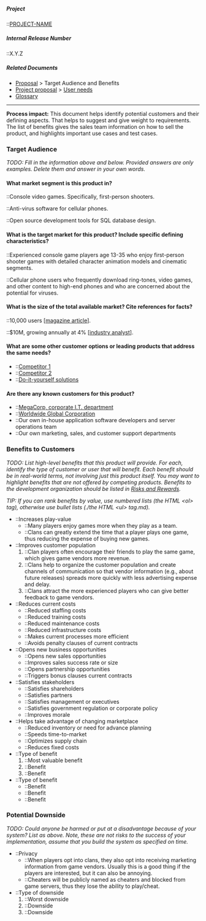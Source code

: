 <!-- markdownlint-disable-next-line first-line-h1 -->

##### Project

::[PROJECT-NAME](./Home.md)

##### Internal Release Number

::X.Y.Z

##### Related Documents

- [Proposal](./Proposal.md) > Target Audience and Benefits
- [Project proposal](./Proposal.md) > [User needs](./User-Needs.md)
- [Glossary](./Glossary.md)

---

**Process impact:** This document helps identify potential customers and
their defining aspects. That helps to suggest and give weight to
requirements. The list of benefits gives the sales team information on
how to sell the product, and highlights important use cases and test
cases.

### Target Audience

_TODO: Fill in the information above and below. Provided answers are only
examples. Delete them and answer in your own words._

#### What market segment is this product in?

::Console video games. Specifically, first-person shooters.

::Anti-virus software for cellular phones.

::Open source development tools for SQL database design.

#### What is the target market for this product? Include specific defining characteristics?

::Experienced console game players age 13-35 who enjoy first-person
shooter games with detailed character animation models and
cinematic segments.

::Cellular phone users who frequently download ring-tones, video
games, and other content to high-end phones and who are concerned
about the potential for viruses.

#### What is the size of the total available market? Cite references for facts?

::10,000 users \[[magazine article](./#tbd.md)\].

::$10M, growing annually at 4% \[[industry analyst](./#tbd.md)\].

#### What are some other customer options or leading products that address the same needs?

- ::[Competitor 1](./#tbd.md)
- ::[Competitor 2](./#tbd.md)
- ::[Do-it-yourself solutions](./#tbd.md)

#### Are there any known customers for this product?

- ::[MegaCorp, corporate I.T. department](./#tbd.md)
- ::[Worldwide Global Corporation](./#tbd.md)
- ::Our own in-house application software developers and server
  operations team
- ::Our own marketing, sales, and customer support departments

### Benefits to Customers

_TODO: List high-level benefits that this product will provide. For each,
identify the type of customer or user that will benefit. Each benefit
should be in real-world terms, not involving just this product itself.
You may want to highlight benefits that are not offered by competing
products. Benefits to the development organization should be listed in
[Risks and Rewards](./Project-Plan#risk-management.md)._

_TIP: If you can rank benefits by value, use numbered lists (the HTML
&lt;ol> tag), otherwise use bullet lists (./the HTML &lt;ul> tag.md)._

- ::Increases play-value
  - ::Many players enjoy games more when they play as a team.
  - ::Clans can greatly extend the time that a player plays one game,
    thus reducing the expense of buying new games.
- ::Improves customer population
  1. ::Clan players often encourage their friends to play the same
     game, which gives game vendors more revenue.
  2. ::Clans help to organize the customer population and create
     channels of communication so that vendor information (e.g.,
     about future releases) spreads more quickly with less
     advertising expense and delay.
  3. ::Clans attract the more experienced players who can give better
     feedback to game vendors.
- ::Reduces current costs
  - ::Reduced staffing costs
  - ::Reduced training costs
  - ::Reduced maintenance costs
  - ::Reduced infrastructure costs
  - ::Makes current processes more efficient
  - ::Avoids penalty clauses of current contracts
- ::Opens new business opportunities
  - ::Opens new sales opportunities
  - ::Improves sales success rate or size
  - ::Opens partnership opportunities
  - ::Triggers bonus clauses current contracts
- ::Satisfies stakeholders
  - ::Satisfies shareholders
  - ::Satisfies partners
  - ::Satisfies management or executives
  - ::Satisfies government regulation or corporate policy
  - ::Improves morale
- ::Helps take advantage of changing marketplace
  - ::Reduced inventory or need for advance planning
  - ::Speeds time-to-market
  - ::Optimizes supply chain
  - ::Reduces fixed costs
- ::Type of benefit
  1. ::Most valuable benefit
  2. ::Benefit
  3. ::Benefit
- ::Type of benefit
  - ::Benefit
  - ::Benefit
  - ::Benefit

### Potential Downside

_TODO: Could anyone be harmed or put at a disadvantage because of your
system? List as above. Note, these are not risks to the success of your
implementation, assume that you build the system as specified on time._

- ::Privacy
  - ::When players opt into clans, they also opt into receiving
    marketing information from game vendors. Usually this is a good
    thing if the players are interested, but it can also
    be annoying.
  - ::Cheaters will be publicly named as cheaters and blocked from
    game servers, thus they lose the ability to play/cheat.
- ::Type of downside
  1. ::Worst downside
  2. ::Downside
  3. ::Downside

